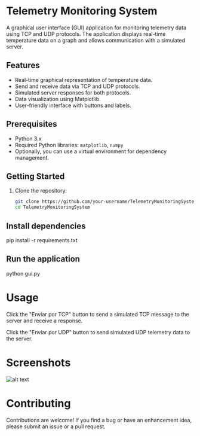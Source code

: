 # Telemetry Monitoring System

A graphical user interface (GUI) application for monitoring telemetry data using TCP and UDP protocols. The application displays real-time temperature data on a graph and allows communication with a simulated server.

## Features

- Real-time graphical representation of temperature data.
- Send and receive data via TCP and UDP protocols.
- Simulated server responses for both protocols.
- Data visualization using Matplotlib.
- User-friendly interface with buttons and labels.

## Prerequisites

- Python 3.x
- Required Python libraries: `matplotlib`, `numpy`
- Optionally, you can use a virtual environment for dependency management.

## Getting Started

1. Clone the repository:

   ```bash
   git clone https://github.com/your-username/TelemetryMonitoringSystem.git
   cd TelemetryMonitoringSystem
   
## Install dependencies

pip install -r requirements.txt


## Run the application

python gui.py

# Usage

Click the "Enviar por TCP" button to send a simulated TCP message to the server and receive a response.

Click the "Enviar por UDP" button to send simulated UDP telemetry data to the server.

# Screenshots

![alt text](https://imgur.com/a/1U6GQZ2)

# Contributing

Contributions are welcome! If you find a bug or have an enhancement idea, please submit an issue or a pull request.